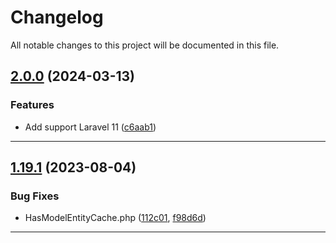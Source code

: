 <!--- BEGIN HEADER -->
# Changelog

All notable changes to this project will be documented in this file.
<!--- END HEADER -->

## [2.0.0](https://github.com/efureev/laravel-support/compare/v1.19.1...v2.0.0) (2024-03-13)

### Features

* Add support Laravel 11 ([c6aab1](https://github.com/efureev/laravel-support/commit/c6aab17f0b62943849e182817d09214eab2626e8))


---

## [1.19.1](https://github.com/efureev/laravel-support/compare/v1.19.0...v1.19.1) (2023-08-04)

### Bug Fixes

* HasModelEntityCache.php ([112c01](https://github.com/efureev/laravel-support/commit/112c019baba08c5f8eb7e262548eef5c56cc8366), [f98d6d](https://github.com/efureev/laravel-support/commit/f98d6d5c916265568bbd40bfad60ec3b5be76805))


---

